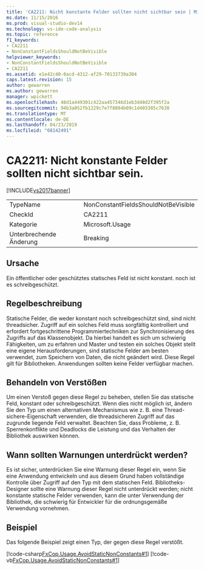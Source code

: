 ```yaml
---
title: 'CA2211: Nicht konstante Felder sollten nicht sichtbar sein | Microsoft-Dokumentation'
ms.date: 11/15/2016
ms.prod: visual-studio-dev14
ms.technology: vs-ide-code-analysis
ms.topic: reference
f1_keywords:
- CA2211
- NonConstantFieldsShouldNotBeVisible
helpviewer_keywords:
- NonConstantFieldsShouldNotBeVisible
- CA2211
ms.assetid: e1e42c40-0acd-4312-af29-70133739a304
caps.latest.revision: 15
author: gewarren
ms.author: gewarren
manager: wpickett
ms.openlocfilehash: 48d1a449301c422aa457346d1eb3d48d2f395f2a
ms.sourcegitcommit: 94b3a052fb1229c7e7f8804b09c1d403385c7630
ms.translationtype: MT
ms.contentlocale: de-DE
ms.lasthandoff: 04/23/2019
ms.locfileid: "68142491"
---
```

# <a name="ca2211-non-constant-fields-should-not-be-visible"></a>CA2211: Nicht konstante Felder sollten nicht sichtbar sein.
[!INCLUDE[vs2017banner](../includes/vs2017banner.md)]

|||
|-|-|
|TypeName|NonConstantFieldsShouldNotBeVisible|
|CheckId|CA2211|
|Kategorie|Microsoft.Usage|
|Unterbrechende Änderung|Breaking|

## <a name="cause"></a>Ursache
 Ein öffentlicher oder geschütztes statisches Feld ist nicht konstant. noch ist es schreibgeschützt.

## <a name="rule-description"></a>Regelbeschreibung
 Statische Felder, die weder konstant noch schreibgeschützt sind, sind nicht threadsicher. Zugriff auf ein solches Feld muss sorgfältig kontrolliert und erfordert fortgeschrittene Programmiertechniken zur Synchronisierung des Zugriffs auf das Klassenobjekt. Da hierbei handelt es sich um schwierig Fähigkeiten, um zu erfahren und Master und testen ein solches Objekt stellt eine eigene Herausforderungen, sind statische Felder am besten verwendet, zum Speichern von Daten, die nicht geändert wird. Diese Regel gilt für Bibliotheken. Anwendungen sollten keine Felder verfügbar machen.

## <a name="how-to-fix-violations"></a>Behandeln von Verstößen
 Um einen Verstoß gegen diese Regel zu beheben, stellen Sie das statische Feld, konstant oder schreibgeschützt. Wenn dies nicht möglich ist, ändern Sie den Typ um einen alternativen Mechanismus wie z. B. eine Thread-sichere-Eigenschaft verwenden, die threadsicheren Zugriff auf das zugrunde liegende Feld verwaltet. Beachten Sie, dass Probleme, z. B. Sperrenkonflikte und Deadlocks die Leistung und das Verhalten der Bibliothek auswirken können.

## <a name="when-to-suppress-warnings"></a>Wann sollten Warnungen unterdrückt werden?
 Es ist sicher, unterdrücken Sie eine Warnung dieser Regel ein, wenn Sie eine Anwendung entwickeln und aus diesem Grund haben vollständige Kontrolle über Zugriff auf den Typ mit dem statischen Feld. Bibliotheks-Designer sollte eine Warnung dieser Regel nicht unterdrückt werden; nicht konstante statische Felder verwenden, kann die unter Verwendung der Bibliothek, die schwierig für Entwickler für die ordnungsgemäße Verwendung vornehmen.

## <a name="example"></a>Beispiel
 Das folgende Beispiel zeigt einen Typ, der gegen diese Regel verstößt.

 [!code-csharp[FxCop.Usage.AvoidStaticNonConstants#1](../snippets/csharp/VS_Snippets_CodeAnalysis/FxCop.Usage.AvoidStaticNonConstants/cs/FxCop.Usage.AvoidStaticNonConstants.cs#1)]
 [!code-vb[FxCop.Usage.AvoidStaticNonConstants#1](../snippets/visualbasic/VS_Snippets_CodeAnalysis/FxCop.Usage.AvoidStaticNonConstants/vb/FxCop.Usage.AvoidStaticNonConstants.vb#1)]
